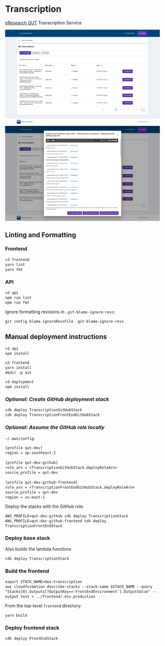 # Transcription

[eResearch QUT](https://www.qut.edu.au/research/office-of-eresearch) Transcription Service

![homepage](images/homepage.png)
![transcription](images/transcription.png)

## Linting and Formatting

### Frontend

```
cd frontend
yarn lint
yarn fmt
```

### API

```
cd api
npm run lint
npm run fmt
```

Ignore formatting revisions in `.git-blame-ignore-revs`:

```
git config blame.ignoreRevsFile .git-blame-ignore-revs
```

## Manual deployment instructions

```
cd api
npm install
```

```
cd frontend
yarn install
mkdir -p out
```

```
cd deployment
npm install
```

### *Optional: Create GitHub deployment stack*

```
cdk deploy TranscriptionGitHubStack
cdk deploy TranscriptionFrontEndGitHubStack
```

### *Optional: Assume the GitHub role locally*


`~/.aws/config`:

```
[profile qut-dev]
region = ap-southeast-2

[profile qut-dev-github]
role_arn = <TranscriptionGitHubStack.deployRoleArn>
source_profile = qut-dev

[profile qut-dev-github-frontend]
role_arn = <TranscriptionFrontEndGitHubStack.deployRoleArn>
source_profile = qut-dev
region = us-east-1
```

Deploy the stacks with the GitHub role:

```
AWS_PROFILE=qut-dev-github cdk deploy TranscriptionStack
AWS_PROFILE=qut-dev-github-frontend cdk deploy TranscriptionFrontEndStack
```

### Deploy base stack

Also builds the lambda functions

```
cdk deploy TranscriptionStack
```

### Build the frontend

```
export STACK_NAME=dev-transcription
aws cloudformation describe-stacks --stack-name $STACK_NAME --query "Stacks[0].Outputs[?OutputKey=='FrontEndEnvironment'].OutputValue" --output text > ../frontend/.env.production
```

From the top-level `frontend` directory:

```
yarn build
```

### Deploy frontend stack

```
cdk deploy FrontEndStack
```